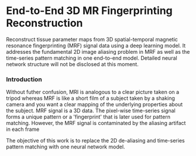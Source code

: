 # End-to-End 3D MR Fingerprinting Reconstruction
Reconstruct tissue parameter maps from 3D spatial-temporal magnetic resonance fingerprinting (MRF) signal data using a deep learning model. It addresses the fundamental 2D image aliasing problem in MRF as well as the time-series pattern matching in one end-to-end model. Detailed neural network structure will not be disclosed at this moment.

### Introduction
Without futher confusion, MRI is analogous to a clear picture taken on a tripod whereas MRF is like a short film of a subject taken by a shaking camera and you want a clear mapping of the underlying properties about the subject. MRF signal is a 3D data. The pixel-wise time-series signal forms a unique pattern or a 'fingerprint' that is later used for pattern matching. However, the MRF signal is contaminated by the aliasing artifact in each frame

The objective of this work is to replace the 2D de-aliasing and time-series pattern matching with one neural network model. 
